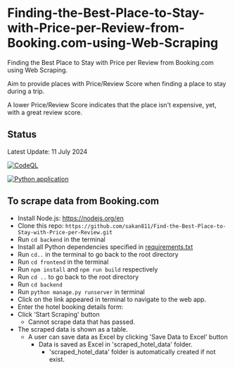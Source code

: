 # Finding-the-Best-Place-to-Stay-with-Price-per-Review-from-Booking.com-using-Web-Scraping
Finding the Best Place to Stay with Price per Review from Booking.com using Web Scraping.  

Aim to provide places with Price/Review Score when finding a place to stay during a trip.  

A lower Price/Review Score indicates that the place isn't expensive, yet, with a great review score.   

## Status
Latest Update: 11 July 2024

[![CodeQL](https://github.com/sakan811/Find-the-Best-Place-to-Stay-with-Price-per-Review/actions/workflows/codeql.yml/badge.svg)](https://github.com/sakan811/Find-the-Best-Place-to-Stay-with-Price-per-Review/actions/workflows/codeql.yml)  

[![Python application](https://github.com/sakan811/Find-the-Best-Place-to-Stay-with-Price-per-Review/actions/workflows/python-app.yml/badge.svg)](https://github.com/sakan811/Find-the-Best-Place-to-Stay-with-Price-per-Review/actions/workflows/python-app.yml)

## To scrape data from Booking.com
- Install Node.js: https://nodejs.org/en
- Clone this repo: ```https://github.com/sakan811/Find-the-Best-Place-to-Stay-with-Price-per-Review.git```
- Run ```cd backend``` in the terminal
- Install all Python dependencies specified in [requirements.txt](backend/requirements.txt)
- Run ```cd..``` in the terminal to go back to the root directory
- Run ```cd frontend``` in the terminal
- Run ```npm install``` and ```npm run build``` respectively
- Run ```cd ..``` to go back to the root directory
- Run ```cd backend```
- Run ```python manage.py runserver``` in terminal
- Click on the link appeared in terminal to navigate to the web app.
- Enter the hotel booking details form:
- Click 'Start Scraping' button
  - Cannot scrape data that has passed. 
- The scraped data is shown as a table.
  - A user can save data as Excel by clicking 'Save Data to Excel' button
    - Data is saved as Excel in 'scraped_hotel_data' folder.
      - 'scraped_hotel_data' folder is automatically created if not exist.

